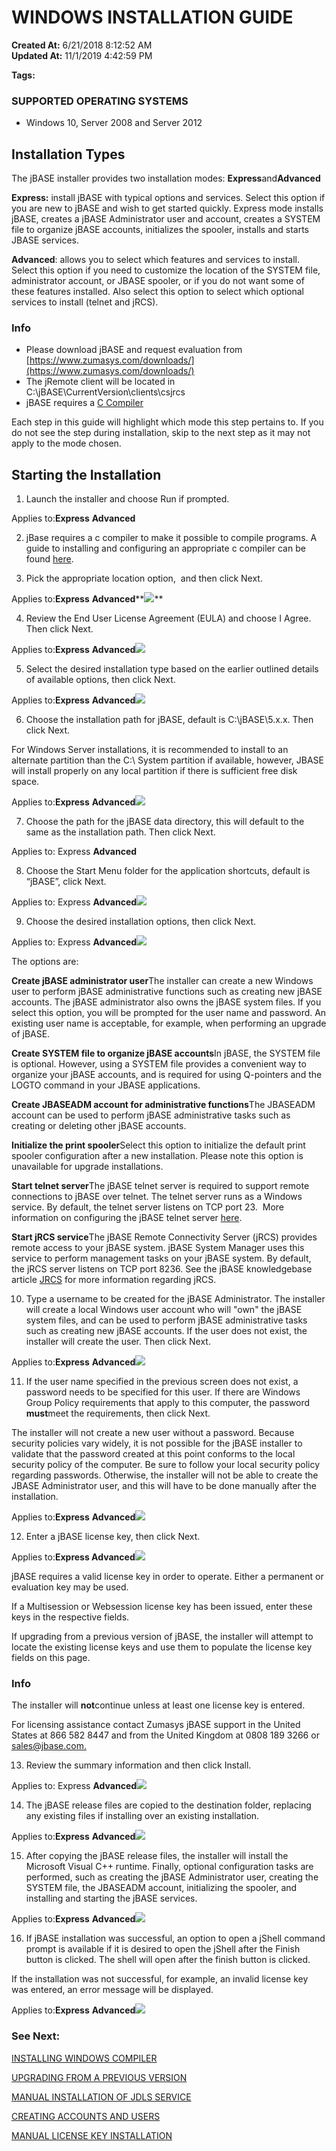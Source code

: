 # WINDOWS INSTALLATION GUIDE

**Created At:** 6/21/2018 8:12:52 AM  
**Updated At:** 11/1/2019 4:42:59 PM  

**Tags:**
<badge text='microsoft' vertical='middle' />
<badge text='windows 10' vertical='middle' />
<badge text='server 2008' vertical='middle' />
<badge text='server 2016' vertical='middle' />
<badge text='server 2012' vertical='middle' />
<badge text='installation' vertical='middle' />
<badge text='windows' vertical='middle' />







### SUPPORTED OPERATING SYSTEMS 

- Windows 10, Server 2008 and Server 2012




## Installation Types

The jBASE installer provides two installation modes: **Express**and**Advanced**

**Express:** install jBASE with typical options and services. Select this option if you are new to jBASE and wish to get started quickly. Express mode installs jBASE, creates a jBASE Administrator user and account, creates a SYSTEM file to organize jBASE accounts, initializes the spooler, installs and starts JBASE services.

**Advanced**: allows you to select which features and services to install. Select this option if you need to customize the location of the SYSTEM file, administrator account, or JBASE spooler, or if you do not want some of these features installed. Also select this option to select which optional services to install (telnet and jRCS).

### Info

- Please download jBASE and request evaluation from [https://www.zumasys.com/downloads/](https://www.zumasys.com/downloads/)
- The jRemote client will be located in C:\jBASE\CurrentVersion\clients\csjrcs
- jBASE requires a [C Compiler](323804-windows-compiler-installation)


Each step in this guide will highlight which mode this step pertains to. If you do not see the step during installation, skip to the next step as it may not apply to the mode chosen.



## Starting the Installation 

1. Launch the installer and choose Run if prompted.

Applies to:**Express** **Advanced**



2. jBase requires a c compiler to make it possible to compile programs. A guide to installing and configuring an appropriate c compiler can be found [here](323804-windows-compiler-installation).



3. Pick the appropriate location option,  and then click Next.

Applies to:**Express** **Advanced****![](https://static.helpjuice.com/helpjuice_production/uploads/upload/image/3397/direct/1529572903235-7.jpg)**



4. Review the End User License Agreement (EULA) and choose I Agree. Then click Next.

Applies to:**Express** **Advanced**![](https://static.helpjuice.com/helpjuice_production/uploads/upload/image/3397/direct/1529572963603-8.PNG)



5. Select the desired installation type based on the earlier outlined details of available options, then click Next.

Applies to:**Express** **Advanced**![](https://static.helpjuice.com/helpjuice_production/uploads/upload/image/3397/direct/1529573248991-9.PNG)



6. Choose the installation path for jBASE, default is C:\jBASE\5.x.x. Then click Next.

For Windows Server installations, it is recommended to install to an alternate partition than the C:\ System partition if available, however, JBASE will install properly on any local partition if there is sufficient free disk space.

Applies to:**Express** **Advanced**![](https://static.helpjuice.com/helpjuice_production/uploads/upload/image/3397/direct/1529573277029-10.PNG)



7. Choose the path for the jBASE data directory, this will default to the same as the installation path. Then click Next.

Applies to: Express **Advanced**



8. Choose the Start Menu folder for the application shortcuts, default is “jBASE”, click Next.

Applies to: Express **Advanced**![](https://static.helpjuice.com/helpjuice_production/uploads/upload/image/3397/direct/1529573795473-advanced%201.PNG)



9. Choose the desired installation options, then click Next.

Applies to: Express **Advanced**![](https://static.helpjuice.com/helpjuice_production/uploads/upload/image/3397/direct/1529573837620-Advanced%202.PNG)



The options are:

**Create jBASE administrator user**The installer can create a new Windows user to perform jBASE administrative functions such as creating new jBASE accounts. The jBASE administrator also owns the jBASE system files. If you select this option, you will be prompted for the user name and password. An existing user name is acceptable, for example, when performing an upgrade of jBASE.

**Create SYSTEM file to organize jBASE accounts**In jBASE, the SYSTEM file is optional. However, using a SYSTEM file provides a convenient way to organize your jBASE accounts, and is required for using Q-pointers and the LOGTO command in your JBASE applications.

**Create JBASEADM account for administrative functions**The JBASEADM account can be used to perform jBASE administrative tasks such as creating or deleting other jBASE accounts.

**Initialize the print spooler**Select this option to initialize the default print spooler configuration after a new installation. Please note this option is unavailable for upgrade installations.

**Start telnet server**The jBASE telnet server is required to support remote connections to jBASE over telnet. The telnet server runs as a Windows service. By default, the telnet server listens on TCP port 23.  More information on configuring the jBASE telnet server [here](www.jbase.com/r5/knowledgebase/manuals/3.0/30manpages/man/telnet1.htm).

**Start jRCS service**The jBASE Remote Connectivity Server (jRCS) provides remote access to your jBASE system. jBASE System Manager uses this service to perform management tasks on your jBASE system. By default, the jRCS server listens on TCP port 8236. See the jBASE knowledgebase article [JRCS](http://jbase.com/r5/knowledgebase/manuals/3.0/30manpages/man/JRCS_JRCS.htm) for more information regarding jRCS.



10. Type a username to be created for the jBASE Administrator. The installer will create a local Windows user account who will "own" the jBASE system files, and can be used to perform jBASE administrative tasks such as creating new jBASE accounts. If the user does not exist, the installer will create the user. Then click Next.

Applies to:**Express** **Advanced**![](https://static.helpjuice.com/helpjuice_production/uploads/upload/image/3397/direct/1529573901323-11.PNG)



11. If the user name specified in the previous screen does not exist, a password needs to be specified for this user. If there are Windows Group Policy requirements that apply to this computer, the password **must**meet the requirements, then click Next.

The installer will not create a new user without a password. Because security policies vary widely, it is not possible for the jBASE installer to validate that the password created at this point conforms to the local security policy of the computer. Be sure to follow your local security policy regarding passwords. Otherwise, the installer will not be able to create the JBASE Administrator user, and this will have to be done manually after the installation.

Applies to:**Express** **Advanced**![](https://static.helpjuice.com/helpjuice_production/uploads/upload/image/3397/direct/1529574424605-12.PNG)



12. Enter a jBASE license key, then click Next.

Applies to:**Express Advanced**![](https://static.helpjuice.com/helpjuice_production/uploads/upload/image/3397/direct/1529574446316-13.PNG)

jBASE requires a valid license key in order to operate. Either a permanent or evaluation key may be used.

If a Multisession or Websession license key has been issued, enter these keys in the respective fields.

If upgrading from a previous version of jBASE, the installer will attempt to locate the existing license keys and use them to populate the license key fields on this page.

### Info

The installer will **not**continue unless at least one license key is entered.

For licensing assistance contact Zumasys jBASE support in the United States at 866 582 8447 and from the United Kingdom at 0808 189 3266 or [sales@jbase.com.](mailto:sales@jbase.com)





13. Review the summary information and then click Install.

Applies to: Express **Advanced**![](https://static.helpjuice.com/helpjuice_production/uploads/upload/image/3397/direct/1529574676012-Advanced%202.PNG)



14. The jBASE release files are copied to the destination folder, replacing any existing files if installing over an existing installation.

Applies to:**Express** **Advanced**![](https://static.helpjuice.com/helpjuice_production/uploads/upload/image/3397/direct/1529574715759-Advanced%203.PNG)



15. After copying the jBASE release files, the installer will install the Microsoft Visual C++ runtime. Finally, optional configuration tasks are performed, such as creating the jBASE Administrator user, creating the SYSTEM file, the JBASEADM account, initializing the spooler, and installing and starting the jBASE services.

Applies to:**Express** **Advanced**![](https://static.helpjuice.com/helpjuice_production/uploads/upload/image/3397/direct/1529574817076-Advanced%204.PNG)



16. If jBASE installation was successful, an option to open a jShell command prompt is available if it is desired to open the jShell after the Finish button is clicked. The shell will open after the finish button is clicked.

If the installation was not successful, for example, an invalid license key was entered, an error message will be displayed.

Applies to:**Express** **Advanced**![](https://static.helpjuice.com/helpjuice_production/uploads/upload/image/3397/direct/1529572812481-Advanced%20finish.PNG)



### See Next:

[INSTALLING WINDOWS COMPILER](323804-windows-compiler-installation)

[UPGRADING FROM A PREVIOUS VERSION](upgrading-from-a-previous-version)

[MANUAL INSTALLATION OF JDLS SERVICE](manual-installation-of-jdls-service)

[CREATING ACCOUNTS AND USERS](create-accounts-and-users)

[MANUAL LICENSE KEY INSTALLATION](manual-license-key-installation)






